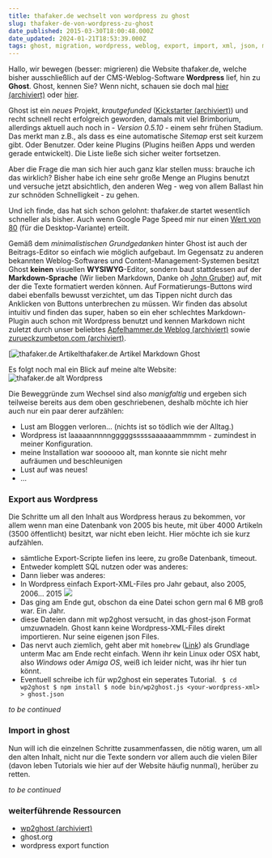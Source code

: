 ```yaml
---
title: thafaker.de wechselt von wordpress zu ghost
slug: thafaker-de-von-wordpress-zu-ghost
date_published: 2015-03-30T18:00:48.000Z
date_updated: 2024-01-21T18:53:39.000Z
tags: ghost, migration, wordpress, weblog, export, import, xml, json, minimal, minimalismus
---
```


Hallo, wir bewegen (besser: migrieren) die Website thafaker.de, welche bisher ausschließlich auf der CMS-Weblog-Software **Wordpress** lief, hin zu **Ghost**. Ghost, kennen Sie? Wenn nicht, schauen sie doch mal [hier (archiviert)](http://web.archive.org/web/20150321074828/https://www.kickstarter.com/projects/johnonolan/ghost-just-a-blogging-platform) oder [hier](https://ghost.org).

Ghost ist ein *neues* Projekt, *krautgefunded* ([Kickstarter (archiviert)](http://web.archive.org/web/20150321074828/https://www.kickstarter.com/projects/johnonolan/ghost-just-a-blogging-platform)) und recht schnell recht erfolgreich geworden, damals mit viel Brimborium, allerdings aktuell auch noch in - *Version 0.5.10* - einem sehr frühen Stadium. Das merkt man z.B., als dass es eine automatische *Sitemap* erst seit kurzem gibt. Oder Benutzer. Oder keine Plugins (Plugins heißen Apps und werden gerade entwickelt). Die Liste ließe sich sicher weiter fortsetzen.

Aber die Frage die man sich hier auch ganz klar stellen muss: brauche ich das wirklich? Bisher habe ich eine sehr große Menge an Plugins benutzt und versuche jetzt absichtlich, den anderen Weg - weg von allem Ballast hin zur schnöden Schnelligkeit - zu gehen.

Und ich finde, das hat sich schon gelohnt: thafaker.de startet wesentlich schneller als bisher. Auch wenn Google Page Speed mir nur einen [Wert von 80](https://developers.google.com/speed/pagespeed/insights/?url=thafaker.de&amp;tab=desktop) (für die Desktop-Variante) erteilt.

Gemäß dem *minimalistischen Grundgedanken* hinter Ghost ist auch der Beitrags-Editor so einfach wie möglich aufgebaut. Im Gegensatz zu anderen bekannten Weblog-Softwares und Content-Management-Systemen besitzt Ghost **keinen** visuellen **WYSIWYG**-Editor, sondern baut stattdessen auf der **Markdown-Sprache** (Wir lieben Markdown, Danke oh [John Gruber](http://daringfireball.net/projects/markdown/syntax)) auf, mit der die Texte formatiert werden können. Auf Formatierungs-Buttons wird dabei ebenfalls bewusst verzichtet, um das Tippen nicht durch das Anklicken von Buttons unterbrechen zu müssen. Wir finden das absolut intuitiv und finden das super, haben so ein eher schlechtes Markdown-Plugin auch schon mit Wordpress benutzt und kennen Markdown nicht zuletzt durch unser beliebtes [Apfelhammer.de Weblog (archiviert)](http://web.archive.org/web/20150305014106/http://apfelhammer.de:80/) sowie [zurueckzumbeton.com (archiviert)](http://web.archive.org/web/20100722083632/http://zurueckzumbeton.com:80/).

[![thafaker.de Artikelthafaker.de Artikel Markdown Ghost](__GHOST_URL__/content/images/2015/03/markdown.png)

Es folgt noch mal ein Blick auf meine alte Website:
![thafaker.de alt Wordpress](__GHOST_URL__/content/images/2015/03/tf_dead.png)

Die Beweggründe zum Wechsel sind also *manigfaltig* und ergeben sich teilweise bereits aus dem oben geschriebenen, deshalb möchte ich hier auch nur ein paar derer aufzählen:

- Lust am Bloggen verloren… (nichts ist so tödlich wie der Alltag.)
- Wordpress ist laaaaannnnngggggsssssaaaaaammmmm - zumindest in meiner Konfiguration.
- meine Installation war soooooo alt, man konnte sie nicht mehr aufräumen und beschleunigen
- Lust auf was neues!
- …

### Export aus Wordpress

Die Schritte um all den Inhalt aus Wordpress heraus zu bekommen, vor allem wenn man eine Datenbank von 2005 bis heute, mit über 4000 Artikeln (3500 öffentlicht) besitzt, war nicht eben leicht. Hier möchte ich sie kurz aufzählen.

- sämtliche Export-Scripte liefen ins leere, zu große Datenbank, timeout.
- Entweder komplett SQL nutzen oder was anderes:
- Dann lieber was anderes:
- In Wordpress einfach Export-XML-Files pro Jahr gebaut, also 2005, 2006… 2015
![](__GHOST_URL__/content/images/2015/03/Bildschirmfoto-2015-03-30-um-21-20-26.png)
- Das ging am Ende gut, obschon da eine Datei schon gern mal 6 MB groß war. Ein Jahr.
- diese Dateien dann mit wp2ghost versucht, in das ghost-json Format umzuwnadeln. Ghost kann keine Wordpress-XML-Files direkt importieren. Nur seine eigenen json Files.
- Das nervt auch ziemlich, geht aber mit `homebrew` ([Link](http://brew.sh)) als Grundlage unterm Mac am Ende recht einfach. Wenn ihr kein Linux oder OSX habt, also *Windows* oder *Amiga OS*, weiß ich leider nicht, was ihr hier tun könnt.
- Eventuell schreibe ich für wp2ghost ein seperates Tutorial.
` $ cd wp2ghost $ npm install $ node bin/wp2ghost.js <your-wordpress-xml> > ghost.json`

*to be continued*

### Import in ghost

Nun will ich die einzelnen Schritte zusammenfassen, die nötig waren, um all den alten Inhalt, nicht nur die Texte sondern vor allem auch die vielen Biler (davon leben Tutorials wie hier auf der Website häufig nunmal), herüber zu retten.

*to be continued*

### weiterführende Ressourcen

- [wp2ghost (archiviert)](http://web.archive.org/web/20170403031254/https://www.npmjs.com/package/wp2ghost)
- ghost.org
- wordpress export function
